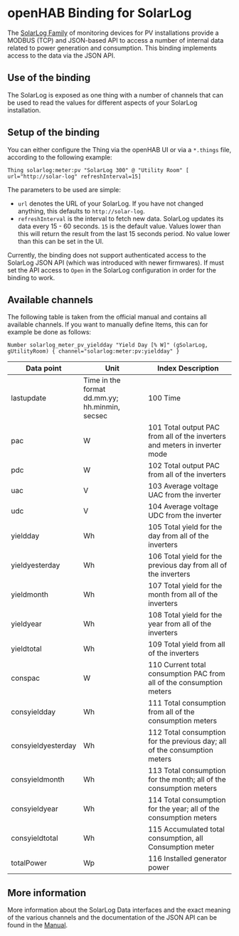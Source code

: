 # openHAB Binding for SolarLog 

The [SolarLog Family](http://www.solar-log.com/en/home.html) of monitoring devices for PV installations provide a MODBUS (TCP) and JSON-based API to access a number of internal data related to power generation and consumption. This binding implements access to the data via the JSON API.

## Use of the binding

The SolarLog is exposed as one thing with a number of channels that can be used to read the values for different aspects of your SolarLog installation. 

## Setup of the binding

You can either configure the Thing via the openHAB UI or via a `*.things` file, according to the following example:

`Thing solarlog:meter:pv "SolarLog 300" @ "Utility Room" [ url="http://solar-log" refreshInterval=15]`

The parameters to be used are simple:

* `url` denotes the URL of your SolarLog. If you have not changed anything, this defaults to `http://solar-log`.
* `refreshInterval` is the interval to fetch new data. SolarLog updates its data every 15 - 60 seconds. `15` is the default value. Values lower than this will return the result from the last 15 seconds period. No value lower than this can be set in the UI.

Currently, the binding does not support authenticated access to the SolarLog JSON API (which was introduced with newer firmwares). If must set the API access to `Open` in the SolarLog configuration in order for the binding to work.

## Available channels

The following table is taken from the official manual and contains all available channels. If you want to manually define Items, this can for example be done as follows:

`Number solarlog_meter_pv_yieldday "Yield Day [% W]" (gSolarLog, gUtilityRoom) { channel="solarlog:meter:pv:yieldday" }` 

Data point          | Unit                  | Index Description
------------------- | --------------------- | -----------------   
lastupdate          | Time in the format dd.mm.yy; hh.minmin, secsec | 100 Time
pac                 | W  | 101 Total output PAC from all of the inverters and meters in inverter mode
pdc                 | W  | 102 Total output PAC from all of the inverters
uac                 | V  | 103 Average voltage UAC from the inverter
udc                 | V  | 104 Average voltage UDC from the inverter
yieldday            | Wh | 105 Total yield for the day from all of the inverters
yieldyesterday      | Wh | 106 Total yield for the previous day from all of the inverters
yieldmonth          | Wh | 107 Total yield for the month from all of the inverters
yieldyear           | Wh | 108 Total yield for the year from all of the inverters
yieldtotal          | Wh | 109 Total yield from all of the inverters
conspac             | W  | 110 Current total consumption PAC from all of the consumption meters
consyieldday        | Wh | 111 Total consumption from all of the consumption meters
consyieldyesterday  | Wh | 112 Total consumption for the previous day; all of the consumption meters
consyieldmonth      | Wh | 113 Total consumption for the month; all of the consumption meters
consyieldyear       | Wh | 114 Total consumption for the year; all of the consumption meters
consyieldtotal      | Wh | 115 Accumulated total consumption, all Consumption meter
totalPower          | Wp | 116 Installed generator power

## More information

More information about the SolarLog Data interfaces and the exact meaning of the various channels and the documentation of the JSON API can be found in the [Manual](https://www.solar-log.com/manuals/manuals/en_GB/SolarLog_Manual_3x_EN.pdf). 
